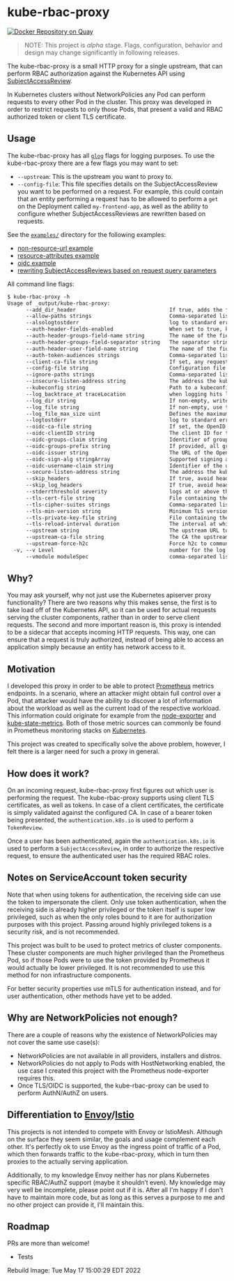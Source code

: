 # kube-rbac-proxy

[![Docker Repository on Quay](https://quay.io/repository/brancz/kube-rbac-proxy/status "Docker Repository on Quay")](https://quay.io/repository/brancz/kube-rbac-proxy)

> NOTE: This project is *alpha* stage. Flags, configuration, behavior and design may change significantly in following releases.

The kube-rbac-proxy is a small HTTP proxy for a single upstream, that can perform RBAC authorization against the Kubernetes API using [SubjectAccessReview](https://kubernetes.io/docs/reference/access-authn-authz/authorization/).

In Kubernetes clusters without NetworkPolicies any Pod can perform requests to every other Pod in the cluster. This proxy was developed in order to restrict requests to only those Pods, that present a valid and RBAC authorized token or client TLS certificate.

## Usage

The kube-rbac-proxy has all [`glog`](https://github.com/golang/glog) flags for logging purposes. To use the kube-rbac-proxy there are a few flags you may want to set:

* `--upstream`: This is the upstream you want to proxy to.
* `--config-file`: This file specifies details on the SubjectAccessReview you want to be performed on a request. For example, this could contain that an entity performing a request has to be allowed to perform a `get` on the Deployment called `my-frontend-app`, as well as the ability to configure whether SubjectAccessReviews are rewritten based on requests.

See the [`examples/`](examples/) directory for the following examples:

* [non-resource-url example](examples/non-resource-url)
* [resource-attributes example](examples/resource-attributes)
* [oidc example](examples/oidc)
* [rewriting SubjectAccessReviews based on request query parameters](examples/rewrites)

All command line flags:

[embedmd]:# (_output/help.txt)
```txt
$ kube-rbac-proxy -h
Usage of _output/kube-rbac-proxy:
      --add_dir_header                              If true, adds the file directory to the header of the log messages
      --allow-paths strings                         Comma-separated list of paths against which kube-rbac-proxy matches the incoming request. If the request doesn't match, kube-rbac-proxy responds with a 404 status code. If omitted, the incoming request path isn't checked. Cannot be used with --ignore-paths.
      --alsologtostderr                             log to standard error as well as files
      --auth-header-fields-enabled                  When set to true, kube-rbac-proxy adds auth-related fields to the headers of http requests sent to the upstream
      --auth-header-groups-field-name string        The name of the field inside a http(2) request header to tell the upstream server about the user's groups (default "x-remote-groups")
      --auth-header-groups-field-separator string   The separator string used for concatenating multiple group names in a groups header field's value (default "|")
      --auth-header-user-field-name string          The name of the field inside a http(2) request header to tell the upstream server about the user's name (default "x-remote-user")
      --auth-token-audiences strings                Comma-separated list of token audiences to accept. By default a token does not have to have any specific audience. It is recommended to set a specific audience.
      --client-ca-file string                       If set, any request presenting a client certificate signed by one of the authorities in the client-ca-file is authenticated with an identity corresponding to the CommonName of the client certificate.
      --config-file string                          Configuration file to configure kube-rbac-proxy.
      --ignore-paths strings                        Comma-separated list of paths against which kube-rbac-proxy will proxy without performing an authentication or authorization check. Cannot be used with --allow-paths.
      --insecure-listen-address string              The address the kube-rbac-proxy HTTP server should listen on.
      --kubeconfig string                           Path to a kubeconfig file, specifying how to connect to the API server. If unset, in-cluster configuration will be used
      --log_backtrace_at traceLocation              when logging hits line file:N, emit a stack trace (default :0)
      --log_dir string                              If non-empty, write log files in this directory
      --log_file string                             If non-empty, use this log file
      --log_file_max_size uint                      Defines the maximum size a log file can grow to. Unit is megabytes. If the value is 0, the maximum file size is unlimited. (default 1800)
      --logtostderr                                 log to standard error instead of files (default true)
      --oidc-ca-file string                         If set, the OpenID server's certificate will be verified by one of the authorities in the oidc-ca-file, otherwise the host's root CA set will be used.
      --oidc-clientID string                        The client ID for the OpenID Connect client, must be set if oidc-issuer-url is set.
      --oidc-groups-claim string                    Identifier of groups in JWT claim, by default set to 'groups' (default "groups")
      --oidc-groups-prefix string                   If provided, all groups will be prefixed with this value to prevent conflicts with other authentication strategies.
      --oidc-issuer string                          The URL of the OpenID issuer, only HTTPS scheme will be accepted. If set, it will be used to verify the OIDC JSON Web Token (JWT).
      --oidc-sign-alg stringArray                   Supported signing algorithms, default RS256 (default [RS256])
      --oidc-username-claim string                  Identifier of the user in JWT claim, by default set to 'email' (default "email")
      --secure-listen-address string                The address the kube-rbac-proxy HTTPs server should listen on.
      --skip_headers                                If true, avoid header prefixes in the log messages
      --skip_log_headers                            If true, avoid headers when opening log files
      --stderrthreshold severity                    logs at or above this threshold go to stderr (default 2)
      --tls-cert-file string                        File containing the default x509 Certificate for HTTPS. (CA cert, if any, concatenated after server cert)
      --tls-cipher-suites strings                   Comma-separated list of cipher suites for the server. Values are from tls package constants (https://golang.org/pkg/crypto/tls/#pkg-constants). If omitted, the default Go cipher suites will be used
      --tls-min-version string                      Minimum TLS version supported. Value must match version names from https://golang.org/pkg/crypto/tls/#pkg-constants. (default "VersionTLS12")
      --tls-private-key-file string                 File containing the default x509 private key matching --tls-cert-file.
      --tls-reload-interval duration                The interval at which to watch for TLS certificate changes, by default set to 1 minute. (default 1m0s)
      --upstream string                             The upstream URL to proxy to once requests have successfully been authenticated and authorized.
      --upstream-ca-file string                     The CA the upstream uses for TLS connection. This is required when the upstream uses TLS and its own CA certificate
      --upstream-force-h2c                          Force h2c to communiate with the upstream. This is required when the upstream speaks h2c(http/2 cleartext - insecure variant of http/2) only. For example, go-grpc server in the insecure mode, such as helm's tiller w/o TLS, speaks h2c only
  -v, --v Level                                     number for the log level verbosity
      --vmodule moduleSpec                          comma-separated list of pattern=N settings for file-filtered logging
```

## Why?

You may ask yourself, why not just use the Kubernetes apiserver proxy functionality? There are two reasons why this makes sense, the first is to take load off of the Kubernetes API, so it can be used for actual requests serving the cluster components, rather than in order to serve client requests. The second and more important reason is, this proxy is intended to be a sidecar that accepts incoming HTTP requests. This way, one can ensure that a request is truly authorized, instead of being able to access an application simply because an entity has network access to it.

## Motivation

I developed this proxy in order to be able to protect [Prometheus](https://prometheus.io/) metrics endpoints. In a scenario, where an attacker might obtain full control over a Pod, that attacker would have the ability to discover a lot of information about the workload as well as the current load of the respective workload. This information could originate for example from the [node-exporter](https://github.com/prometheus/node_exporter) and [kube-state-metrics](https://github.com/kubernetes/kube-state-metrics). Both of those metric sources can commonly be found in Prometheus monitoring stacks on [Kubernetes](https://kubernetes.io/).

This project was created to specifically solve the above problem, however, I felt there is a larger need for such a proxy in general.

## How does it work?

On an incoming request, kube-rbac-proxy first figures out which user is performing the request. The kube-rbac-proxy supports using client TLS certificates, as well as tokens. In case of a client certificates, the certificate is simply validated against the configured CA. In case of a bearer token being presented, the `authentication.k8s.io` is used to perform a `TokenReview`.

Once a user has been authenticated, again the `authentication.k8s.io` is used to perform a `SubjectAccessReview`, in order to authorize the respective request, to ensure the authenticated user has the required RBAC roles.

## Notes on ServiceAccount token security

Note that when using tokens for authentication, the receiving side can use the token to impersonate the client. Only use token authentication, when the receiving side is already higher privileged or the token itself is super low privileged, such as when the only roles bound to it are for authorization purposes with this project. Passing around highly privileged tokens is a security risk, and is not recommended.

This project was built to be used to protect metrics of cluster components. These cluster components are much higher privileged than the Prometheus Pod, so if those Pods were to use the token provided by Prometheus it would actually be lower privileged. It is not recommended to use this method for non infrastructure components.

For better security properties use mTLS for authentication instead, and for user authentication, other methods have yet to be added.

## Why are NetworkPolicies not enough?

There are a couple of reasons why the existence of NetworkPolicies may not cover the same use case(s):

* NetworkPolicies are not available in all providers, installers and distros.
* NetworkPolicies do not apply to Pods with HostNetworking enabled, the use case I created this project with the Prometheus node-exporter requires this.
* Once TLS/OIDC is supported, the kube-rbac-proxy can be used to perform AuthN/AuthZ on users.

## Differentiation to [Envoy](https://www.envoyproxy.io/)/[Istio](https://istio.io/)

This projects is not intended to compete with Envoy or IstioMesh. Although on the surface they seem similar, the goals and usage complement each other. It's perfectly ok to use Envoy as the ingress point of traffic of a Pod, which then forwards traffic to the kube-rbac-proxy, which in turn then proxies to the actually serving application.

Additionally, to my knowledge Envoy neither has nor plans Kubernetes specific RBAC/AuthZ support (maybe it shouldn’t even). My knowledge may very well be incomplete, please point out if it is. After all I'm happy if I don't have to maintain more code, but as long as this serves a purpose to me and no other project can provide it, I'll maintain this.

## Roadmap

PRs are more than welcome!

* Tests

Rebuild Image: Tue May 17 15:00:29 EDT 2022
